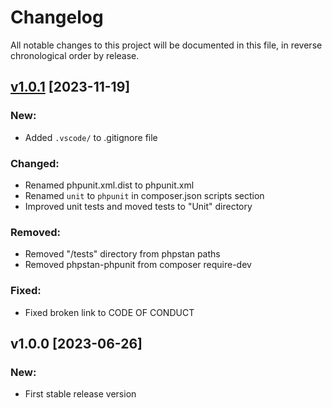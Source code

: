 # Changelog

All notable changes to this project will be documented in this file,
in reverse chronological order by release.

## [v1.0.1](https://github.com/zaphyr-org/mail/compare/1.0.0...1.0.1) [2023-11-19]

### New:
* Added `.vscode/` to .gitignore file

### Changed:
* Renamed phpunit.xml.dist to phpunit.xml
* Renamed `unit` to `phpunit` in composer.json scripts section
* Improved unit tests and moved tests to "Unit" directory

### Removed:
* Removed "/tests" directory from phpstan paths
* Removed phpstan-phpunit from composer require-dev

### Fixed:
* Fixed broken link to CODE OF CONDUCT

## v1.0.0 [2023-06-26]

### New:
* First stable release version
